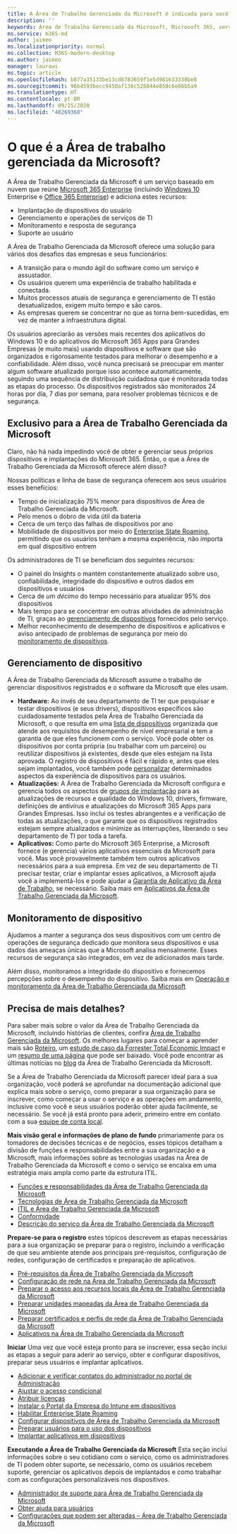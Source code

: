 ```yaml
---
title: A Área de Trabalho Gerenciada da Microsoft é indicada para você?
description: ''
keywords: Área de Trabalho Gerenciada da Microsoft, Microsoft 365, serviço, documentação
ms.service: m365-md
author: jaimeo
ms.localizationpriority: normal
ms.collection: M365-modern-desktop
ms.author: jaimeo
manager: laurawi
ms.topic: article
ms.openlocfilehash: b877a35133be13cd6783659f1e5d981633338be8
ms.sourcegitcommit: 96b4593becc9450af136c528844e858c6e88b5a9
ms.translationtype: HT
ms.contentlocale: pt-BR
ms.lasthandoff: 09/25/2020
ms.locfileid: "48269368"
---
```

# <a name="what-is-microsoft-managed-desktop"></a>O que é a Área de trabalho gerenciada da Microsoft?


A Área de Trabalho Gerenciada da Microsoft é um serviço baseado em nuvem que reúne [Microsoft 365 Enterprise](https://docs.microsoft.com/microsoft-365/enterprise/microsoft-365-overview) (incluindo [Windows 10](https://docs.microsoft.com/windows/windows-10/) Enterprise e [Office 365 Enterprise](https://www.microsoft.com/microsoft-365/business/compare-more-office-365-for-business-plans)) e adiciona estes recursos:

- Implantação de dispositivos do usuário
- Gerenciamento e operações de serviços de TI
- Monitoramento e resposta de segurança
- Suporte ao usuário

A Área de Trabalho Gerenciada da Microsoft oferece uma solução para vários dos desafios das empresas e seus funcionários:
- A transição para o mundo ágil do software como um serviço é assustador.
- Os usuários querem uma experiência de trabalho habilitada e conectada.
- Muitos processos atuais de segurança e gerenciamento de TI estão desatualizados, exigem muito tempo e são caros.
- As empresas querem se concentrar no que as torna bem-sucedidas, em vez de manter a infraestrutura digital.

Os usuários apreciarão as versões mais recentes dos aplicativos do Windows 10 e do aplicativos do Microsoft 365 Apps para Grandes Empresas (e muito mais) usando dispositivos e software que são organizados e rigorosamente testados para melhorar o desempenho e a confiabilidade. Além disso, você nunca precisará se preocupar em manter algum software atualizado porque isso acontece automaticamente, seguindo uma sequência de distribuição cuidadosa que é monitorada todas as etapas do processo. Os dispositivos registrados são monitorados 24 horas por dia, 7 dias por semana, para resolver problemas técnicos e de segurança.


## <a name="unique-to-microsoft-managed-desktop"></a>Exclusivo para a Área de Trabalho Gerenciada da Microsoft

Claro, não há nada impedindo você de obter e gerenciar seus próprios dispositivos e implantações do Microsoft 365. Então, o que a Área de Trabalho Gerenciada da Microsoft oferece além disso?

Nossas políticas e linha de base de segurança oferecem aos seus usuários esses benefícios:

- Tempo de inicialização 75% menor para dispositivos de Área de Trabalho Gerenciada da Microsoft.
- Pelo menos o dobro de vida útil da bateria
- Cerca de um terço das falhas de dispositivos por ano
- Mobilidade de dispositivos por meio do [Enterprise State Roaming](https://docs.microsoft.com/azure/active-directory/devices/enterprise-state-roaming-overview), permitindo que os usuários tenham a mesma experiência, não importa em qual dispositivo entrem

Os administradores de TI se beneficiam dos seguintes recursos:

- O painel do Insights o mantém constantemente atualizado sobre uso, confiabilidade, integridade do dispositivo e outros dados em dispositivos e usuários
- Cerca de *um décimo* do tempo necessário para atualizar 95% dos dispositivos
- Mais tempo para se concentrar em outras atividades de administração de TI, graças ao [gerenciamento de dispositivos](#device-management) fornecidos pelo serviço.
- Melhor reconhecimento de desempenho de dispositivos e aplicativos e aviso antecipado de problemas de segurança por meio do [monitoramento de dispositivos](#device-monitoring).

## <a name="device-management"></a>Gerenciamento de dispositivo
A Área de Trabalho Gerenciada da Microsoft assume o trabalho de gerenciar dispositivos registrados e o software da Microsoft que eles usam.

- **Hardware:** Ao invés de seu departamento de TI ter que pesquisar e testar dispositivos (e seus drivers), dispositivos específicos são cuidadosamente testados pela Área de Trabalho Gerenciada da Microsoft, o que resulta em uma [lista de dispositivos](../service-description/device-list.md) organizada que atende aos requisitos de desempenho de nível empresarial e tem a garantia de que eles funcionem com o serviço. Você pode obter os dispositivos por conta própria (ou trabalhar com um parceiro) ou reutilizar dispositivos já existentes, desde que eles estejam na lista aprovada. O registro de dispositivos é fácil e rápido e, antes que eles sejam implantados, você também pode [personalizar](../working-with-managed-desktop/config-setting-overview.md) determinados aspectos da experiência de dispositivos para os usuários.
- **Atualizações:** A Área de Trabalho Gerenciada da Microsoft configura e gerencia todos os aspectos de [grupos de implantação](../service-description/updates.md) para as atualizações de recursos e qualidade do Windows 10, drivers, firmware, definições de antivírus e atualizações do Microsoft 365 Apps para Grandes Empresas. Isso inclui os testes abrangentes e a verificação de todas as atualizações, o que garante que os dispositivos registrados estejam sempre atualizados e minimize as interrupções, liberando o seu departamento de TI por toda a tarefa.
- **Aplicativos:** Como parte do Microsoft 365 Enterprise, a Microsoft fornece (e gerencia) vários aplicativos essenciais da Microsoft para você. Mas você provavelmente também tem outros aplicativos necessários para a sua empresa. Em vez de seu departamento de TI precisar testar, criar e implantar esses aplicativos, a Microsoft ajuda você a implementá-los e pode ajudar a [Garantia de Aplicativo da Área de Trabalho](https://docs.microsoft.com/fasttrack/win-10-desktop-app-assure), se necessário. Saiba mais em [Aplicativos da Área de Trabalho Gerenciada da Microsoft](../get-ready/apps.md).


## <a name="device-monitoring"></a>Monitoramento de dispositivo

Ajudamos a manter a segurança dos seus dispositivos com um centro de operações de segurança dedicado que monitora seus dispositivos e usa dados das ameaças únicas que a Microsoft analisa mensalmente. Esses recursos de segurança são integrados, em vez de adicionados mais tarde.

Além disso, monitoramos a integridade do dispositivo e fornecemos percepções sobre o desempenho do dispositivo. Saiba mais em [Operação e monitoramento da Área de Trabalho Gerenciada da Microsoft](../service-description/operations-and-monitoring.md)


## <a name="need-more-details"></a>Precisa de mais detalhes?
Para saber mais sobre o valor da Área de Trabalho Gerenciada da Microsoft, incluindo histórias de clientes, confira [Área de Trabalho Gerenciada da Microsoft](https://aka.ms/mmd). Os melhores lugares para começar a aprender mais são [Roteiro](https://aka.ms/AA6jiam), um [estudo de caso da Forrester Total Economic Impact](https://github.com/MicrosoftDocs/microsoft-365-docs/raw/public/microsoft-365/managed-desktop/intro/downloads/forrester-tei-study.pdf) e um [resumo de uma página](https://aka.ms/AA6ob3h) que pode ser baixado. Você pode encontrar as últimas notícias no [blog](https://aka.ms/AA6l2dd) da Área de Trabalho Gerenciada da Microsoft.

Se a Área de Trabalho Gerenciada da Microsoft parecer ideal para a sua organização, você poderá se aprofundar na documentação adicional que explica mais sobre o serviço, como preparar a sua organização para se inscrever, como começar a usar o serviço e as operações em andamento, inclusive como você e seus usuários poderão obter ajuda facilmente, se necessário. Se você já está pronto para aderir, primeiro entre em contato com a sua [equipe de conta local](https://pages.email.office.com/contactmmd/).

**Mais visão geral e informações de plano de fundo** primariamente para os tomadores de decisões técnicas e de negócios, esses tópicos detalham a divisão de funções e responsabilidades entre a sua organização e a Microsoft, mais informações sobre as tecnologias usadas na Área de Trabalho Gerenciada da Microsoft e como o serviço se encaixa em uma estratégia mais ampla como parte da estrutura ITIL.

- [Funções e responsabilidades da Área de Trabalho Gerenciada da Microsoft](roles-and-responsibilities.md)
- [Tecnologias de Área de Trabalho Gerenciada da Microsoft](technologies.md)
- [ITIL e Área de Trabalho Gerenciada da Microsoft](../MMD-and-ITSM.md)
- [Conformidade](compliance.md)
- [Descrição do serviço da Área de Trabalho Gerenciada da Microsoft](https://docs.microsoft.com/microsoft-365/managed-desktop/service-description/)

**Prepare-se para o registro** estes tópicos descrevem as etapas necessárias para a sua organização se preparar para o registro, incluindo a verificação de que seu ambiente atende aos principais pré-requisitos, configuração de redes, configuração de certificados e preparação de aplicativos.

- [Pré-requisitos da Área de Trabalho Gerenciada da Microsoft](../get-ready/prerequisites.md)
- [Configuração de rede na Área de Trabalho Gerenciada da Microsoft](../get-ready/network.md)
- [Preparar o acesso aos recursos locais da Área de Trabalho Gerenciada da Microsoft](../get-ready/authentication.md)
- [Preparar unidades mapeadas da Área de Trabalho Gerenciada da Microsoft](../get-ready/mapped-drives.md)
- [Preparar certificados e perfis de rede da Área de Trabalho Gerenciada da Microsoft](../get-ready/certs-wifi-lan.md)
- [Aplicativos na Área de Trabalho Gerenciada da Microsoft](../get-ready/apps.md)

**Iniciar** Uma vez que você esteja pronto para se inscrever, essa seção inclui as etapas a seguir para aderir ao serviço, obter e configurar dispositivos, preparar seus usuários e implantar aplicativos.

- [Adicionar e verificar contatos do administrador no portal de Administração](../get-started/add-admin-contacts.md)
- [Ajustar o acesso condicional](../get-started/conditional-access.md)
- [Atribuir licenças](../get-started/assign-licenses.md)
- [Instalar o Portal da Empresa do Intune em dispositivos](../get-started/company-portal.md)
- [Habilitar Enterprise State Roaming](../get-started/enterprise-state-roaming.md)
- [Configurar dispositivos de Área de Trabalho Gerenciada da Microsoft](../get-started/set-up-devices.md)
- [Preparar usuários para o uso dos dispositivos](../get-started/get-started-devices.md)
- [Implantar aplicativos em dispositivos](../get-started/deploy-apps.md)

**Executando a Área de Trabalho Gerenciada da Microsoft** Esta seção inclui informações sobre o seu cotidiano com o serviço, como os administradores de TI podem obter suporte, se necessário, como os usuários recebem suporte, gerenciar os aplicativos depois de implantados e como trabalhar com as configurações personalizáveis nos dispositivos.

- [Administrador de suporte para Área de Trabalho Gerenciada da Microsoft](../working-with-managed-desktop/admin-support.md)
- [Obter ajuda para usuários](../working-with-managed-desktop/end-user-support.md)
- [Configurações que podem ser alteradas – Área de Trabalho Gerenciada da Microsoft](../working-with-managed-desktop/config-setting-overview.md)





<!--When you enroll in Microsoft Managed Desktop, Microsoft provides you with devices that are configured to join your Azure Active Directory tenant. Windows 10, Office 365, and some apps and features associated with [Microsoft 365 Enterprise E5](https://www.microsoft.com/microsoft-365/compare-all-microsoft-365-plans) are installed (by Microsoft) on your devices. When your employees who are using these devices need help, they contact Microsoft Managed Desktop support (provided by Microsoft) through a custom chat app.--> 

<!--With Microsoft Managed Desktop, you get **software as a service** (Microsoft 365 E5), **Device as a service** (Microsoft Surface devices ready to use), and **IT support as a service** (Help desk and more).--> 
 
